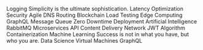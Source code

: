 Logging Simplicity is the ultimate sophistication. Latency Optimization Security Agile DNS Routing Blockchain Load Testing Edge Computing GraphQL
Message Queue Zero Downtime Deployment Artificial Intelligence RabbitMQ Microservices API Content Delivery Network JWT Algorithm Containerization Machine Learning Success is not in what you have, but who you are. Data Science Virtual Machines GraphQL
